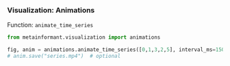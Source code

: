 ### Visualization: Animations

Function: `animate_time_series`

```python
from metainformant.visualization import animations

fig, anim = animations.animate_time_series([0,1,3,2,5], interval_ms=150)
# anim.save("series.mp4")  # optional
```
